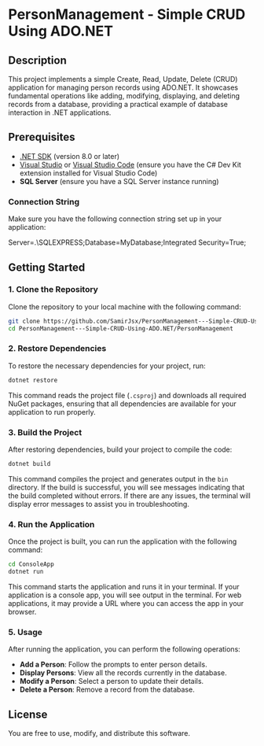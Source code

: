 # PersonManagement - Simple CRUD Using ADO.NET

## Description

This project implements a simple Create, Read, Update, Delete (CRUD) application for managing person records using ADO.NET. It showcases fundamental operations like adding, modifying, displaying, and deleting records from a database, providing a practical example of database interaction in .NET applications.

## Prerequisites

- [.NET SDK](https://dotnet.microsoft.com/download/dotnet/8.0) (version 8.0 or later)
- [Visual Studio](https://visualstudio.microsoft.com/) or [Visual Studio Code](https://code.visualstudio.com/) (ensure you have the C# Dev Kit extension installed for Visual Studio Code)
- **SQL Server** (ensure you have a SQL Server instance running)

### Connection String

Make sure you have the following connection string set up in your application:

Server=.\SQLEXPRESS;Database=MyDatabase;Integrated Security=True;

## Getting Started

### 1. Clone the Repository

Clone the repository to your local machine with the following command:

```bash
git clone https://github.com/SamirJsx/PersonManagement---Simple-CRUD-Using-ADO.NET.git
cd PersonManagement---Simple-CRUD-Using-ADO.NET/PersonManagement
```

### 2. Restore Dependencies

To restore the necessary dependencies for your project, run:

```bash
dotnet restore
```

This command reads the project file (`.csproj`) and downloads all required NuGet packages, ensuring that all dependencies are available for your application to run properly.

### 3. Build the Project

After restoring dependencies, build your project to compile the code:

```bash
dotnet build
```

This command compiles the project and generates output in the `bin` directory. If the build is successful, you will see messages indicating that the build completed without errors. If there are any issues, the terminal will display error messages to assist you in troubleshooting.

### 4. Run the Application

Once the project is built, you can run the application with the following command:

```bash
cd ConsoleApp
dotnet run
```

This command starts the application and runs it in your terminal. If your application is a console app, you will see output in the terminal. For web applications, it may provide a URL where you can access the app in your browser.

### 5. Usage

After running the application, you can perform the following operations:

- **Add a Person**: Follow the prompts to enter person details.
- **Display Persons**: View all the records currently in the database.
- **Modify a Person**: Select a person to update their details.
- **Delete a Person**: Remove a record from the database.

## License

You are free to use, modify, and distribute this software.
